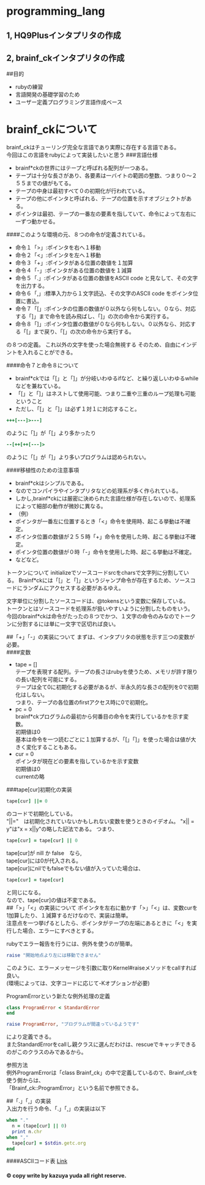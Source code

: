 # programming_lang
## 1, HQ9Plusインタプリタの作成
## 2, brainf_ckインタプリタの作成
##目的
* rubyの練習
* 言語開発の基礎学習のため
* ユーザー定義プログラミング言語作成ベース

# brainf_ckについて
brainf_ckはチューリング完全な言語であり実際に存在する言語である。  
今回はこの言語をrubyによって実装したいと思う
###言語仕様
* brainf*ckの世界にはテープと呼ばれる配列が一つある。
* テープは十分な長さがあり、各要素は一バイトの範囲の整数、つまり０〜２５５までの値がもてる。
* テープの中身は最初すべて０の初期化が行われている。
* テープの他にポインタと呼ばれる、テープの位置を示すオブジェクトがある。
* ポインタは最初、テープの一番左の要素を指していて、命令によって左右に一ずつ動かせる。

####このような環境の元、８つの命令が定義されている。

* 命令１「>」:ポインタを右へ１移動
* 命令２「<」:ポインタを左へ１移動
* 命令３「+」:ポインタがある位置の数値を１加算
* 命令４「-」:ポインタがある位置の数値を１減算
* 命令５「.」:ポインタがある位置の数値をASCII code と見なして、その文字を出力する。
* 命令６「,」:標準入力から１文字読込、その文字のASCII code をポインタ位置に書込。
* 命令７「[」:ポインタの位置の数値が０以外なら何もしない。０なら、対応する「]」まで命令を読み飛ばし、「]」の次の命令から実行する。
* 命令８「]」:ポインタ位置の数値が０なら何もしない。０以外なら、対応する「[」まで戻り、「[」の次の命令から実行する。

の８つの定義。
これ以外の文字を使った場合無視する
そのため、自由にインデントを入れることができる。

####命令７と命令８について

* brainf*ckでは「[」と「]」が分岐いわゆるifなど、と繰り返しいわゆるwhileなどを兼ねている。
* 「[」と「]」はネストして使用可能、つまり二重や三重のループ処理も可能ということ
* ただし、「[」と「]」は必ず１対１に対応すること。

```ruby
+++[---]>---]
```

のように「]」が「[」より多かったり

```ruby
--[++[++[---]>
```

のように「[」が「]」より多いプログラムは認められない。

####移植性のための注意事項

* brainf*ckはシンプルである。
* なのでコンパイラやインタプリタなどの処理系が多く作られている。
* しかし,brainf*ckには厳密に決められた言語仕様が存在しないので、処理系によって細部の動作が微妙に異なる。
* （例）
* ポインタが一番左に位置するとき「<」命令を使用時、起こる挙動は不確定。
* ポインタ位置の数値が２５５時「+」命令を使用した時、起こる挙動は不確定。
* ポインタ位置の数値が０時「-」命令を使用した時、起こる挙動は不確定。
* などなど。

トークンについて
initializeでソースコードsrcをcharsで文字列に分割している。
Brainf*ckには「[」と「]」というジャンプ命令が存在するため、ソースコードにランダムにアクセスする必要があるゆえ。  

文字単位に分割したソースコードは、@tokensという変数に保存している。  
トークンとはソースコードを処理系が扱いやすいように分割したものをいう。  
今回のbrainf*ckは命令がたったの８つでかつ、１文字の命令のみなのでトークンに分割するには単に一文字で区切れば良い。  

##「+」「-」の実装について
まずは、インタプリタの状態を示す三つの変数が必要。  
####変数
* tape = []  
テープを表現する配列。テープの長さはrubyを使うため、メモリが許す限りの長い配列を可能にする。  
テープは全て0に初期化する必要があるが、半永久的な長さの配列を0で初期化はしない。  
つまり、テープの各位置のfirstアクセス時に0で初期化。
* pc = 0  
brainf*ckプログラムの最初から何番目の命令を実行しているかを示す変数。  
初期値は0  
基本は命令を一つ読むごとに１加算するが、「[」「]」を使った場合は値が大きく変化することもある。  
* cur = 0  
ポインタが現在どの要素を指しているかを示す変数  
初期値は0  
currentの略

###tape[cur]初期化の実装

```ruby
tape[cur] ||= 0
```
のコードで初期化している。  
"||="　は初期化されていないかもしれない変数を使うときのイデオム。 
"x|| = y"は"x = x||y"の略した記法である。
つまり、

```ruby
tape[cur] = tape[cur] || 0
```
tape[cur]が nill か false　なら,  
tape[cur]には0が代入される。  
tape[cur]にnilでもfalseでもない値が入っていた場合は、

```ruby
tape[cur] = tape[cur]
```
と同じになる。  
なので、tape[cur]の値は不変である。  
##「>」「<」の実装について
ポインタを左右に動かす「>」「<」は、変数curを1加算したり、１減算するだけなので、実装は簡単。  
注意点を一つ挙げるとしたら、ポインタがテープの左端にあるときに「<」を実行した場合、エラーにすべきとする。  

rubyでエラー報告を行うには、例外を使うのが簡単。

```ruby
raise "開始地点より左には移動できません"
```
このように、エラーメッセージを引数に取りKernel#raiseメソッドをcallすれば良い。  
(環境によっては、文字コードに応じて-Kオプションが必要)

ProgramErrorという新たな例外処理の定義

```ruby
class ProgramError < StandardError
end

raise ProgramError, "プログラムが間違っているようです"
```
により定義できる。  
またStandardErrorをcallし親クラスに選んだわけは、rescueでキャッチできるのがこのクラスのみであるから。  

参照方法  
例外ProgramErrorは「class Brainf_ck」の中で定義しているので、Brainf_ckを使う側からは、  
「Brainf_ck::ProgramError」という名前で参照できる。  

##「.」「,」の実装  
入出力を行う命令、「.」「,」の実装は以下  

```ruby
when "."
  n = (tape[cur] || 0)
  print n.chr
when ","
  tape[cur] = $stdin.getc.org
end
```


####ASCIIコード表
[Link](http://www9.plala.or.jp/sgwr-t/c_sub/ascii.html)


#### © copy write by kazuya yuda all right reserve.




